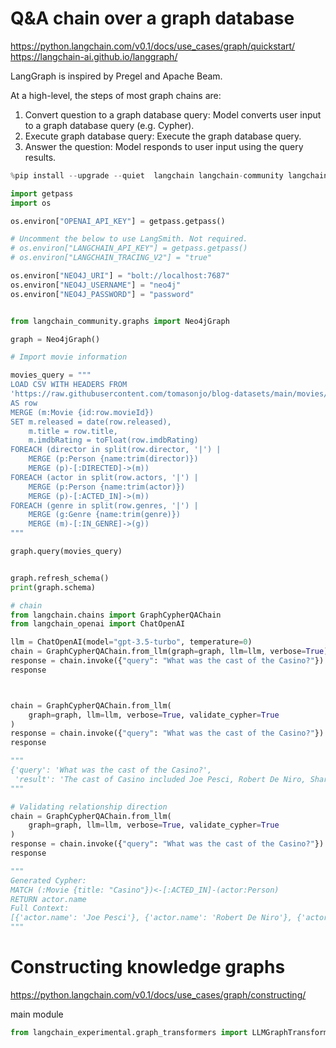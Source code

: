 # Q&A chain over a graph database
https://python.langchain.com/v0.1/docs/use_cases/graph/quickstart/
https://langchain-ai.github.io/langgraph/

LangGraph is inspired by Pregel and Apache Beam. 



At a high-level, the steps of most graph chains are:
1. Convert question to a graph database query: Model converts user input to a graph database query (e.g. Cypher).
2. Execute graph database query: Execute the graph database query.
3. Answer the question: Model responds to user input using the query results.


```py
%pip install --upgrade --quiet  langchain langchain-community langchain-openai neo4j

import getpass
import os

os.environ["OPENAI_API_KEY"] = getpass.getpass()

# Uncomment the below to use LangSmith. Not required.
# os.environ["LANGCHAIN_API_KEY"] = getpass.getpass()
# os.environ["LANGCHAIN_TRACING_V2"] = "true"

os.environ["NEO4J_URI"] = "bolt://localhost:7687"
os.environ["NEO4J_USERNAME"] = "neo4j"
os.environ["NEO4J_PASSWORD"] = "password"


from langchain_community.graphs import Neo4jGraph

graph = Neo4jGraph()

# Import movie information

movies_query = """
LOAD CSV WITH HEADERS FROM 
'https://raw.githubusercontent.com/tomasonjo/blog-datasets/main/movies/movies_small.csv'
AS row
MERGE (m:Movie {id:row.movieId})
SET m.released = date(row.released),
    m.title = row.title,
    m.imdbRating = toFloat(row.imdbRating)
FOREACH (director in split(row.director, '|') | 
    MERGE (p:Person {name:trim(director)})
    MERGE (p)-[:DIRECTED]->(m))
FOREACH (actor in split(row.actors, '|') | 
    MERGE (p:Person {name:trim(actor)})
    MERGE (p)-[:ACTED_IN]->(m))
FOREACH (genre in split(row.genres, '|') | 
    MERGE (g:Genre {name:trim(genre)})
    MERGE (m)-[:IN_GENRE]->(g))
"""

graph.query(movies_query)


graph.refresh_schema()
print(graph.schema)

# chain
from langchain.chains import GraphCypherQAChain
from langchain_openai import ChatOpenAI

llm = ChatOpenAI(model="gpt-3.5-turbo", temperature=0)
chain = GraphCypherQAChain.from_llm(graph=graph, llm=llm, verbose=True)
response = chain.invoke({"query": "What was the cast of the Casino?"})
response



chain = GraphCypherQAChain.from_llm(
    graph=graph, llm=llm, verbose=True, validate_cypher=True
)
response = chain.invoke({"query": "What was the cast of the Casino?"})
response

"""
{'query': 'What was the cast of the Casino?',
 'result': 'The cast of Casino included Joe Pesci, Robert De Niro, Sharon Stone, and James Woods.'}
"""

# Validating relationship direction
chain = GraphCypherQAChain.from_llm(
    graph=graph, llm=llm, verbose=True, validate_cypher=True
)
response = chain.invoke({"query": "What was the cast of the Casino?"})
response

"""
Generated Cypher:
MATCH (:Movie {title: "Casino"})<-[:ACTED_IN]-(actor:Person)
RETURN actor.name
Full Context:
[{'actor.name': 'Joe Pesci'}, {'actor.name': 'Robert De Niro'}, {'actor.name': 'Sharon Stone'}, {'actor.name': 'James Woods'}]
"""

```


# Constructing knowledge graphs
https://python.langchain.com/v0.1/docs/use_cases/graph/constructing/

main module
```py
from langchain_experimental.graph_transformers import LLMGraphTransformer
```
